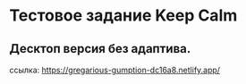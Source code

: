 # Тестовое задание Keep Calm

## Десктоп версия без адаптива.

ссылка: https://gregarious-gumption-dc16a8.netlify.app/
